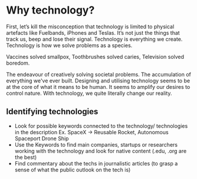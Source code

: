 # Why technology?

First, let’s kill the misconception that technology is limited to physical artefacts like Fuelbands, iPhones and Teslas. It’s not just the things that track us, beep and lose their signal.
Technology is everything we create. Technology is how we solve problems as a species.

Vaccines solved smallpox, Toothbrushes solved caries, Television solved boredom.

The endeavour of creatively solving societal problems. The accumulation of everything we've ever built. Designing and utilising technology seems to be at the core of what it means to be human. It seems to amplify our desires to control nature. With technology, we quite literally change our reality.

## Identifying technologies


* Look for possible  keywords connected to the technology/ technologies in the description
   Ex. SpaceX -> Reusable Rocket, Autonomous Spaceport Drone Ship
* Use the Keywords to find main companies, startups or researchers working with the technology and look for native content (.edu, .org are the best) 
* Find commentary about the techs in journalistic articles (to grasp a sense of what the public outlook on the tech is)